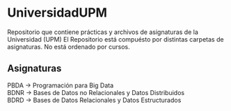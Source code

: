 # UniversidadUPM
Repositorio que contiene prácticas y archivos de asignaturas de la Universidad (UPM)
El Repositorio está compuésto por distintas carpetas de asignaturas.
No está ordenado por cursos.
## Asignaturas
PBDA -> Programación para Big Data  
BDNR -> Bases de Datos no Relacionales y Datos Distribuidos  
BDRD -> Bases de Datos Relacionales y Datos Estructurados
